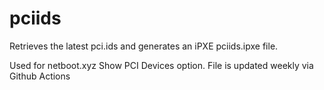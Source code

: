 # pciids

Retrieves the latest pci.ids and generates an iPXE pciids.ipxe file.

Used for netboot.xyz Show PCI Devices option.  File is updated weekly
via Github Actions

